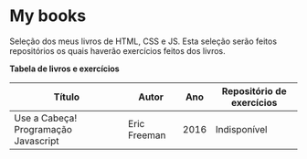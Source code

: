 # My books
Seleção dos meus livros de HTML, CSS e JS. Esta seleção serão feitos repositórios os quais haverão exercícios feitos dos livros.
<p><strong>Tabela de livros e exercícios</strong></p>
<table>
    <thead>
        <tr>
            <th>Título</th>
            <th>Autor</th>
            <th>Ano</th>
            <th>Repositório de exercícios</th>
        </tr>
    </thead>
    <tbody>
        <tr>
            <td>Use a Cabeça! Programação Javascript</td>
            <td> Eric Freeman</td>
            <td>2016</td>
            <td>Indisponível</td>
        </tr>
    </tbody>
</table>